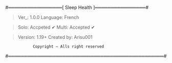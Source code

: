 #═════════════════[ Sleep Health ]════════════════#

> Ver_: 1.0.0
> Language: French

> Solo: Accpeted ✔
> Multi: Accepted ✔

> Version: 1.19+
> Created by: Arisu001


                Copyright — Alls right reserved
#═════════════════════════════════════════════════#
